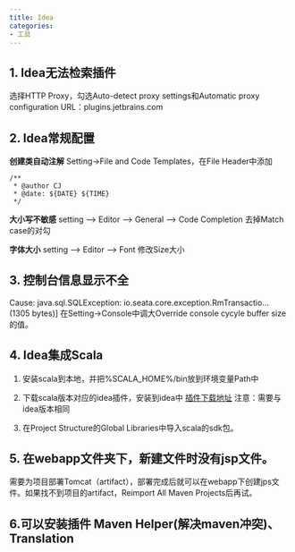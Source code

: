 ```yaml
---
title: Idea
categories:
- 工具
---
```

## 1. Idea无法检索插件
选择HTTP Proxy，勾选Auto-detect proxy settings和Automatic proxy configuration URL：plugins.jetbrains.com

## 2. Idea常规配置
**创建类自动注解**
Setting->File and Code Templates，在File Header中添加
```
/**
 * @author CJ
 * @date: ${DATE} ${TIME}
 */
```

**大小写不敏感**
setting --> Editor --> General --> Code Completion
去掉Match case的对勾

**字体大小**
setting --> Editor -->  Font
修改Size大小


## 3. 控制台信息显示不全
Cause: java.sql.SQLException: io.seata.core.exception.RmTransactio... (1305 bytes)]
在Setting->Console中调大Override console cycyle buffer size的值。

## 4. Idea集成Scala
1. 安装scala到本地，并把%SCALA_HOME%/bin放到环境变量Path中
2. 下载scala版本对应的idea插件，安装到idea中
[插件下载地址](https://plugins.jetbrains.com/plugin/1347-scala/versions)
注意：需要与idea版本相同

3. 在Project Structure的Global Libraries中导入scala的sdk包。

## 5. 在webapp文件夹下，新建文件时没有jsp文件。
需要为项目部署Tomcat（artifact），部署完成后就可以在webapp下创建jps文件。如果找不到项目的artifact，Reimport All Maven Projects后再试。

## 6.可以安装插件 Maven Helper(解决maven冲突)、Translation

